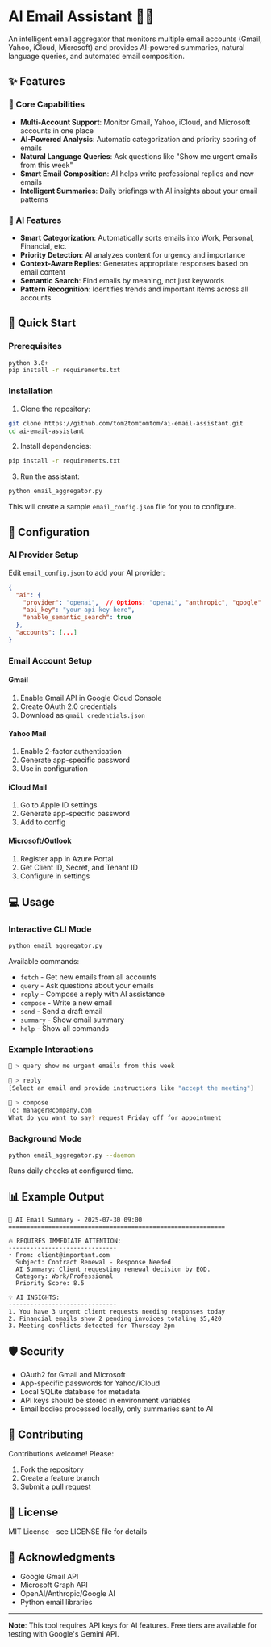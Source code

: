 # AI Email Assistant 🤖📧

An intelligent email aggregator that monitors multiple email accounts (Gmail, Yahoo, iCloud, Microsoft) and provides AI-powered summaries, natural language queries, and automated email composition.

## ✨ Features

### 🎯 Core Capabilities
- **Multi-Account Support**: Monitor Gmail, Yahoo, iCloud, and Microsoft accounts in one place
- **AI-Powered Analysis**: Automatic categorization and priority scoring of emails
- **Natural Language Queries**: Ask questions like "Show me urgent emails from this week"
- **Smart Email Composition**: AI helps write professional replies and new emails
- **Intelligent Summaries**: Daily briefings with AI insights about your email patterns

### 🤖 AI Features
- **Smart Categorization**: Automatically sorts emails into Work, Personal, Financial, etc.
- **Priority Detection**: AI analyzes content for urgency and importance
- **Context-Aware Replies**: Generates appropriate responses based on email content
- **Semantic Search**: Find emails by meaning, not just keywords
- **Pattern Recognition**: Identifies trends and important items across all accounts

## 🚀 Quick Start

### Prerequisites
```bash
python 3.8+
pip install -r requirements.txt
```

### Installation
1. Clone the repository:
```bash
git clone https://github.com/tom2tomtomtom/ai-email-assistant.git
cd ai-email-assistant
```

2. Install dependencies:
```bash
pip install -r requirements.txt
```

3. Run the assistant:
```bash
python email_aggregator.py
```

This will create a sample `email_config.json` file for you to configure.

## 🔧 Configuration

### AI Provider Setup
Edit `email_config.json` to add your AI provider:

```json
{
  "ai": {
    "provider": "openai",  // Options: "openai", "anthropic", "google"
    "api_key": "your-api-key-here",
    "enable_semantic_search": true
  },
  "accounts": [...]
}
```

### Email Account Setup

#### Gmail
1. Enable Gmail API in Google Cloud Console
2. Create OAuth 2.0 credentials
3. Download as `gmail_credentials.json`

#### Yahoo Mail
1. Enable 2-factor authentication
2. Generate app-specific password
3. Use in configuration

#### iCloud Mail
1. Go to Apple ID settings
2. Generate app-specific password
3. Add to config

#### Microsoft/Outlook
1. Register app in Azure Portal
2. Get Client ID, Secret, and Tenant ID
3. Configure in settings

## 💻 Usage

### Interactive CLI Mode
```bash
python email_aggregator.py
```

Available commands:
- `fetch` - Get new emails from all accounts
- `query` - Ask questions about your emails
- `reply` - Compose a reply with AI assistance
- `compose` - Write a new email
- `send` - Send a draft email
- `summary` - Show email summary
- `help` - Show all commands

### Example Interactions

```bash
📧 > query show me urgent emails from this week

📧 > reply
[Select an email and provide instructions like "accept the meeting"]

📧 > compose
To: manager@company.com
What do you want to say? request Friday off for appointment
```

### Background Mode
```bash
python email_aggregator.py --daemon
```

Runs daily checks at configured time.

## 📊 Example Output

```
📧 AI Email Summary - 2025-07-30 09:00
============================================================

🔥 REQUIRES IMMEDIATE ATTENTION:
------------------------------
• From: client@important.com
  Subject: Contract Renewal - Response Needed
  AI Summary: Client requesting renewal decision by EOD.
  Category: Work/Professional
  Priority Score: 8.5

💡 AI INSIGHTS:
------------------------------
1. You have 3 urgent client requests needing responses today
2. Financial emails show 2 pending invoices totaling $5,420
3. Meeting conflicts detected for Thursday 2pm
```

## 🛡️ Security

- OAuth2 for Gmail and Microsoft
- App-specific passwords for Yahoo/iCloud
- Local SQLite database for metadata
- API keys should be stored in environment variables
- Email bodies processed locally, only summaries sent to AI

## 🤝 Contributing

Contributions welcome! Please:
1. Fork the repository
2. Create a feature branch
3. Submit a pull request

## 📄 License

MIT License - see LICENSE file for details

## 🙏 Acknowledgments

- Google Gmail API
- Microsoft Graph API
- OpenAI/Anthropic/Google AI
- Python email libraries

---

**Note**: This tool requires API keys for AI features. Free tiers are available for testing with Google's Gemini API.